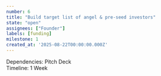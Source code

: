 ```yaml
---
number: 6
title: "Build target list of angel & pre-seed investors"
state: "open"
assignees: ["Founder"]
labels: [funding]
milestone: 1
created_at: '2025-08-22T00:00:00.000Z'
---
```

Dependencies: Pitch Deck<br>Timeline: 1 Week

